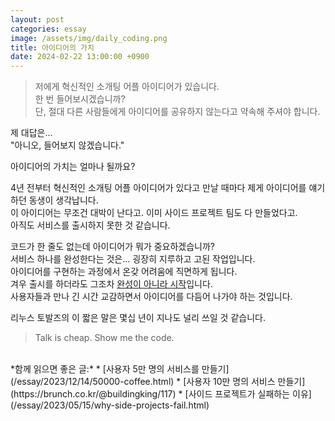```yaml
---
layout: post
categories: essay
image: /assets/img/daily_coding.png
title: 아이디어의 가치
date: 2024-02-22 13:00:00 +0900
---
```


> 저에게 혁신적인 소개팅 어플 아이디어가 있습니다.  
> 한 번 들어보시겠습니까?  
> 단, 절대 다른 사람들에게 아이디어를 공유하지 않는다고 약속해 주셔야 합니다.

제 대답은...  
"아니오, 들어보지 않겠습니다."  

아이디어의 가치는 얼마나 될까요?

4년 전부터 혁신적인 소개팅 어플 아이디어가 있다고 만날 때마다 제게 아이디어를 얘기하던 동생이 생각납니다.  
이 아이디어는 무조건 대박이 난다고. 이미 사이드 프로젝트 팀도 다 만들었다고.  
아직도 서비스를 출시하지 못한 것 같습니다.

코드가 한 줄도 없는데 아이디어가 뭐가 중요하겠습니까?  
서비스 하나를 완성한다는 것은... 굉장히 지루하고 고된 작업입니다.  
아이디어를 구현하는 과정에서 온갖 어려움에 직면하게 됩니다.  
겨우 출시를 하더라도 그조차 [완성이 아니라 시작](/essay/2023/05/15/why-side-projects-fail.html)입니다.  
사용자들과 만나 긴 시간 교감하면서 아이디어를 다듬어 나가야 하는 것입니다.

리누스 토발즈의 이 짧은 말은 몇십 년이 지나도 널리 쓰일 것 같습니다.  
> Talk is cheap. Show me the code.

<br>
*함께 읽으면 좋은 글:*
* [사용자 5만 명의 서비스를 만들기](/essay/2023/12/14/50000-coffee.html)
* [사용자 10만 명의 서비스 만들기](https://brunch.co.kr/@buildingking/117)
* [사이드 프로젝트가 실패하는 이유](/essay/2023/05/15/why-side-projects-fail.html)